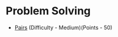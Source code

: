 # Problem Solving

- [Pairs](https://www.hackerrank.com/challenges/pairs/problem) (Difficulty - Medium)(Points - 50)
